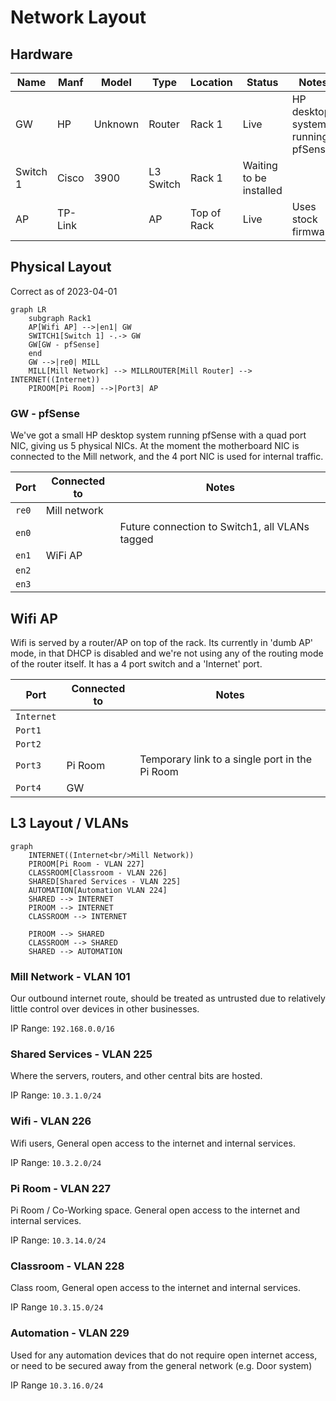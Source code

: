 # Network Layout

## Hardware

| Name     | Manf    | Model   | Type      | Location    | Status                  | Notes                             |
| -------- | ------- | ------- | --------- | ----------- | ----------------------- | --------------------------------- |
| GW       | HP      | Unknown | Router    | Rack 1      | Live                    | HP desktop system running pfSense |
| Switch 1 | Cisco   | 3900    | L3 Switch | Rack 1      | Waiting to be installed |                                   |
| AP       | TP-Link |         | AP        | Top of Rack | Live                    | Uses stock firmware               |

## Physical Layout

Correct as of 2023-04-01

```mermaid
graph LR
    subgraph Rack1
    AP[Wifi AP] -->|en1| GW
    SWITCH1[Switch 1] -.-> GW
    GW[GW - pfSense] 
    end
    GW -->|re0| MILL
    MILL[Mill Network] --> MILLROUTER[Mill Router] --> INTERNET((Internet))
    PIROOM[Pi Room] -->|Port3| AP
```

### GW - pfSense

We've got a small HP desktop system running pfSense with a quad port NIC, giving us 5 physical NICs. At the moment the motherboard NIC is connected to the Mill network, and the 4 port NIC is used for internal traffic.

| Port  | Connected to | Notes                                          |
| ----- | ------------ | ---------------------------------------------- |
| `re0` | Mill network |                                                |
| `en0` |              | Future connection to Switch1, all VLANs tagged |
| `en1` | WiFi AP      |                                                |
| `en2` |              |                                                |
| `en3` |              |                                                |

## Wifi AP

Wifi is served by a router/AP on top of the rack. Its currently in 'dumb AP' mode, in that DHCP is disabled and we're not using any of the routing mode of the router itself. It has a 4 port switch and a 'Internet' port.

| Port       | Connected to | Notes                                          |
| ---------- | ------------ | ---------------------------------------------- |
| `Internet` |              |                                                |
| `Port1`    |              |                                                |
| `Port2`    |              |                                                |
| `Port3`    | Pi Room      | Temporary link to a single port in the Pi Room |
| `Port4`    | GW           |                                                |

## L3 Layout / VLANs

```mermaid
graph
    INTERNET((Internet<br/>Mill Network))
    PIROOM[Pi Room - VLAN 227]
    CLASSROOM[Classroom - VLAN 226]
    SHARED[Shared Services - VLAN 225]
    AUTOMATION[Automation VLAN 224]
    SHARED --> INTERNET
    PIROOM --> INTERNET
    CLASSROOM --> INTERNET
    
    PIROOM --> SHARED
    CLASSROOM --> SHARED
    SHARED --> AUTOMATION
```

### Mill Network - VLAN 101

Our outbound internet route, should be treated as untrusted due to relatively little control over devices in other businesses.

IP Range: `192.168.0.0/16`

### Shared Services - VLAN 225

Where the servers, routers, and other central bits are hosted.

IP Range: `10.3.1.0/24`

### Wifi - VLAN 226

Wifi users, General open access to the internet and internal services.

IP Range: `10.3.2.0/24`

### Pi Room - VLAN 227

Pi Room / Co-Working space. General open access to the internet and internal services.

IP Range: `10.3.14.0/24`

### Classroom - VLAN 228

Class room, General open access to the internet and internal services.

IP Range `10.3.15.0/24`

### Automation - VLAN 229

Used for any automation devices that do not require open internet access, or need to be secured away from the general network (e.g. Door system)

IP Range `10.3.16.0/24`
